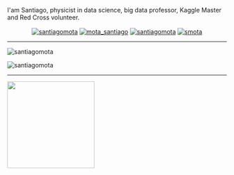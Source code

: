 I'am Santiago, physicist in data science, big data professor, Kaggle Master and Red Cross volunteer.  


<p align="center">
<a href="https://www.linkedin.com/in/santiagomota/" target="blank"><img align="center" src="https://img.shields.io/badge/-LinkedIn-039BE5?style=for-the-badge&logo=Linkedin&logoColor=white&link=https://www.linkedin.com/in/santiagomota/" alt="santiagomota"/></a>
<a href="https://twitter.com/mota_santiago" target="blank"><img align="center" src="https://img.shields.io/badge/-Twitter-A7C0FF?style=for-the-badge&logo=Twitter&logoColor=white&link=https://twitter.com/mota_santiago" alt="mota_santiago"/></a>
<a href="https://github.com/santiagomota?tab=repositories" target="blank"><img align="center" src="https://img.shields.io/badge/-Repositories-828091?style=for-the-badge&logo=Github&logoColor=white&link=https://github.com/santiagomota/Projects" alt="santiagomota"/></a>
<a href="https://medium.com/@smota" target="blank"><img align="center" src="https://img.shields.io/badge/-medium-7CB342?style=for-the-badge&labelColor=7CB342&logo=Medium&link=https://medium.com/@smota" alt="smota"/></a>


</p>

----

<img src="https://github-readme-stats.vercel.app/api?username=santiagomota&show_icons=true&theme=transparent" alt=santiagomota />
<p align="left"> <img src="https://komarev.com/ghpvc/?username=santiagomota" alt="santiagomota" /> </p>

----

<img height=200 align="center" src="https://github-readme-stats.vercel.app/api/top-langs/?username=nrennie&size_weight=0.5&count_weight=0.5&layout=compact&hide=html,lua&theme=transparent&langs_count=10" />


<!--
**santiagomota/santiagomota** is a ✨ _special_ ✨ repository because its `README.md` (this file) appears on your GitHub profile.

Here are some ideas to get you started:

- 🔭 I’m currently working on ...
- 🌱 I’m currently learning ...
- 👯 I’m looking to collaborate on ...
- 🤔 I’m looking for help with ...
- 💬 Ask me about ...
- 📫 How to reach me: ...
- 😄 Pronouns: ...
- ⚡ Fun fact: ...
-->
